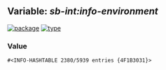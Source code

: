## Variable: ***sb-int:*info-environment****
[![package](https://img.shields.io/badge/Package-SB--INT-5f9ea0.svg?style=social&colorA=999999)](../) [![type](https://img.shields.io/badge/Type-Variable-5f9ea0.svg?style=social&colorA=999999)](../#variable) 
### Value
```
#<INFO-HASHTABLE 2380/5939 entries {4F1B3031}>
```

